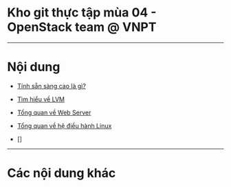 # Kho git thực tập mùa 04  - OpenStack team @ VNPT 

____

# <a name="content">Nội dung</a>

- [Tính sẵn sàng cao là gì?](docs\Posts_Translated\what-is-ha.md)

- [Tìm hiểu về LVM](docs\LVM\readme.md)

- [Tổng quan về Web Server](docs\Web_Server\readme.md)

- [Tổng quan về hệ điều hành Linux](docs\Overview_Linux\readme.md)

- []
____

# <a name="content-others">Các nội dung khác</a>
